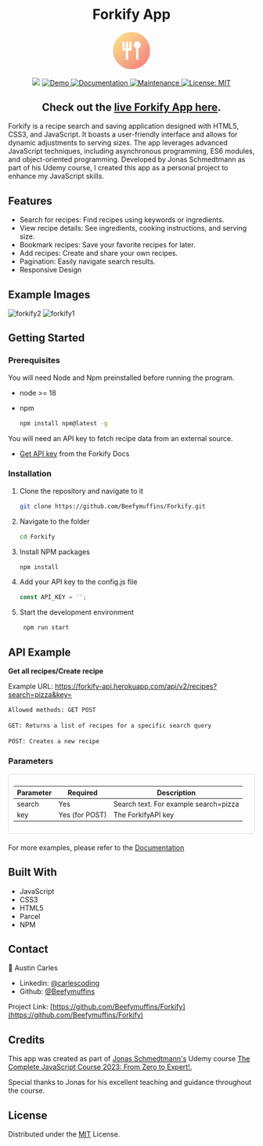 <h1 align="center">Forkify App</h1>
<p align="center">
    <img src="./src/img/favicon.png" alt="Logo" width="15%" height="auto">
 </p>

<p align="center">
  <img src="https://img.shields.io/badge/version-2.0.0-blue.svg?cacheSeconds=2592000" />
  <a href="https://forkify-alamin.netlify.app/" target="_blank">
    <img alt="Demo" src="https://img.shields.io/badge/demo-online-green.svg" />
  </a>
  <a href="https://github.com/Beefymuffins/Forkify#readme" target="_blank">
    <img alt="Documentation" src="https://img.shields.io/badge/documentation-yes-brightgreen.svg" />
  </a>
  <a href="https://github.com/Beefymuffins/Forkify/graphs/commit-activity" target="_blank">
    <img alt="Maintenance" src="https://img.shields.io/badge/maintained-yes-green.svg" />
  </a>
  <a href="https://github.com/Beefymuffins/Forkify/blob/main/LICENSE.md" target="_blank">
    <img alt="License: MIT" src="https://img.shields.io/badge/License-MIT-yellow.svg" />
  </a>
</p>

<h2 align="center">
Check out the <a href="https://forkify-beefy.netlify.app/" target="_blank">live Forkify App here</a>.
</h2>
<p align="left">
Forkify is a recipe search and saving application designed with HTML5, CSS3, and JavaScript. It boasts a user-friendly interface and allows for dynamic adjustments to serving sizes. The app leverages advanced JavaScript techniques, including asynchronous programming, ES6 modules, and object-oriented programming. Developed by Jonas Schmedtmann as part of his Udemy course, I created this app as a personal project to enhance my JavaScript skills.
</p>

<!-- Features -->

## Features

- Search for recipes: Find recipes using keywords or ingredients.
- View recipe details: See ingredients, cooking instructions, and serving size.
- Bookmark recipes: Save your favorite recipes for later.
- Add recipes: Create and share your own recipes.
- Pagination: Easily navigate search results.
- Responsive Design

<!-- Images -->

## Example Images
![forkify2](https://github.com/user-attachments/assets/778f5676-37b7-4a88-b911-37e772234579)
![forkify1](https://github.com/user-attachments/assets/acd03459-005e-4d47-aa80-54f97df2092e)

<!-- GETTING STARTED -->

## Getting Started

### Prerequisites

You will need Node and Npm preinstalled before running the program.

- node >= 18
- npm

  ```sh
  npm install npm@latest -g
  ```

You will need an API key to fetch recipe data from an external source.

- [Get API key](https://forkify-api.herokuapp.com/v2) from the Forkify Docs

### Installation

1. Clone the repository and navigate to it

   ```sh
   git clone https://github.com/Beefymuffins/Forkify.git
   ```

2. Navigate to the folder
   ```sh
   cd Forkify
   ```
3. Install NPM packages

   ```sh
   npm install
   ```

4. Add your API key to the config.js file

   ```javascript
   const API_KEY = '';
   ```

5. Start the development environment

   ```sh
    npm run start
   ```

<!-- API Examples -->

## API Example

**Get all recipes/Create recipe**

Example URL: https://forkify-api.herokuapp.com/api/v2/recipes?search=pizza&key=<insert your key>

```plaintext
Allowed methods: GET POST

GET: Returns a list of recipes for a specific search query

POST: Creates a new recipe
```

### Parameters

<div style="border: 1px solid #ddd; padding: 10px; border-radius: 5px; background-color: #; margin-bottom: 20px;">
  <table>
    <thead>
      <tr>
        <th>Parameter</th>
        <th>Required</th>
        <th>Description</th>
      </tr>
    </thead>
    <tbody>
      <tr>
        <td>search</td>
        <td>Yes</td>
        <td>Search text. For example search=pizza</td>
      </tr>
      <tr>
        <td>key</td>
        <td>Yes (for POST)</td>
        <td>The ForkifyAPI key</td>
      </tr>
    </tbody>
  </table>
</div>

For more examples, please refer to the <a href="https://forkify-api.herokuapp.com/v2" target="_blank">Documentation</a>

<!-- Tech Stack -->

## Built With

- JavaScript
- CSS3
- HTML5
- Parcel
- NPM

<!-- CONTACT -->

## Contact

👤 Austin Carles

- Linkedin: [@carlescoding](https://www.linkedin.com/in/carlescoding/)
- Github: [@Beefymuffins](https://github.com/Beefymuffins)

Project Link: [https://github.com/Beefymuffins/Forkify](https://github.com/Beefymuffins/Forkify)

<!-- Acknowledgments  -->

## Credits

This app was created as part of [Jonas Schmedtmann's](https://x.com/jonasschmedtman) Udemy course [The Complete JavaScript Course 2023: From Zero to Expert!.](https://www.udemy.com/course/the-complete-javascript-course/?couponCode=ST3MT72524)

Special thanks to Jonas for his excellent teaching and guidance throughout the course.

<!-- LICENSE -->

## License

Distributed under the [MIT](https://github.com/Beefymuffins/Forkify-Recipe-App/blob/main/LICENSE) License.
